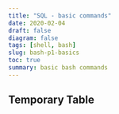 ```yaml
---
title: "SQL - basic commands"
date: 2020-02-04
draft: false
diagram: false
tags: [shell, bash]
slug: bash-p1-basics
toc: true
summary: basic bash commands
---
```


## Temporary Table
